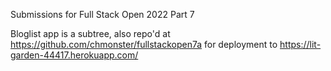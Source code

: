 Submissions for Full Stack Open 2022 Part 7

Bloglist app is a subtree, also repo'd at https://github.com/chmonster/fullstackopen7a
for deployment to https://lit-garden-44417.herokuapp.com/